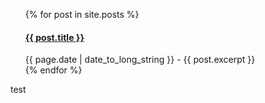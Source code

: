 <ul>
  {% for post in site.posts %}
    <li style="list-style-type:none">
      <h4><a href="{{ post.url }}" >{{ post.title }}</a></h4>
      {{ page.date | date_to_long_string }} - {{ post.excerpt }}
    </li>
  {% endfor %}
</ul> test

